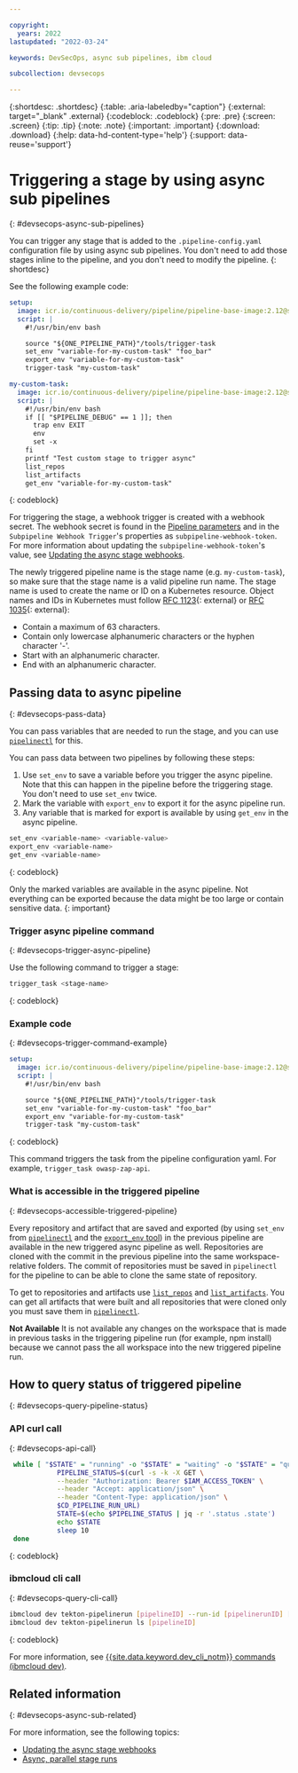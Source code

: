 ```yaml
---

copyright:
  years: 2022
lastupdated: "2022-03-24"

keywords: DevSecOps, async sub pipelines, ibm cloud

subcollection: devsecops

---
```


{:shortdesc: .shortdesc}
{:table: .aria-labeledby="caption"}
{:external: target="_blank" .external}
{:codeblock: .codeblock}
{:pre: .pre}
{:screen: .screen}
{:tip: .tip}
{:note: .note}
{:important: .important}
{:download: .download}
{:help: data-hd-content-type='help'}
{:support: data-reuse='support'}

# Triggering a stage by using async sub pipelines
{: #devsecops-async-sub-pipelines}

You can trigger any stage that is added to the  `.pipeline-config.yaml` configuration file by using async sub pipelines. You don't need to add those stages inline to the pipeline, and you don't need to modify the pipeline.
{: shortdesc}

See the following example code:

```yaml
setup:
  image: icr.io/continuous-delivery/pipeline/pipeline-base-image:2.12@sha256:ff4053b0bca784d6d105fee1d008cfb20db206011453071e86b69ca3fde706a4
  script: |
    #!/usr/bin/env bash

    source "${ONE_PIPELINE_PATH}"/tools/trigger-task
    set_env "variable-for-my-custom-task" "foo_bar"
    export_env "variable-for-my-custom-task"
    trigger-task "my-custom-task"

my-custom-task:
  image: icr.io/continuous-delivery/pipeline/pipeline-base-image:2.12@sha256:ff4053b0bca784d6d105fee1d008cfb20db206011453071e86b69ca3fde706a4
  script: |
    #!/usr/bin/env bash
    if [[ "$PIPELINE_DEBUG" == 1 ]]; then
      trap env EXIT
      env
      set -x
    fi
    printf "Test custom stage to trigger async"
    list_repos
    list_artifacts
    get_env "variable-for-my-custom-task"
```
{: codeblock}

For triggering the stage, a webhook trigger is created with a webhook secret. The webhook secret is found in the [Pipeline parameters](/docs/devsecops?topic=devsecops-cd-devsecops-pipeline-parm) and in the `Subpipeline Webhook Trigger`'s properties as `subpipeline-webhook-token`. For more information about updating the `subpipeline-webhook-token`'s value, see [Updating the async stage webhooks](/docs/devsecops?topic=devsecops-update-async-webhook).

The newly triggered pipeline name is the stage name (e.g. `my-custom-task`), so make sure that the stage name is a valid pipeline run name. The stage name is used to create the name or ID on a Kubernetes resource. Object names and IDs in Kubernetes must follow [RFC 1123](https://datatracker.ietf.org/doc/html/rfc1123){: external} or [RFC 1035](https://datatracker.ietf.org/doc/html/rfc1035){: external}:

* Contain a maximum of 63 characters.
* Contain only lowercase alphanumeric characters or the hyphen character '-'.
* Start with an alphanumeric character.
* End with an alphanumeric character.

## Passing data to async pipeline
{: #devsecops-pass-data}

You can pass variables that are needed to run the stage, and you can use [`pipelinectl`](/docs/devsecops?topic=devsecops-devsecops-pipelinectl) for this.

You can pass data between two pipelines by following these steps:
1. Use `set_env` to save a variable before you trigger the async pipeline. Note that this can happen in the pipeline before the triggering stage. You don't need to use `set_env` twice.
1. Mark the variable with `export_env` to export it for the async pipeline run.
1. Any variable that is marked for export is available by using `get_env` in the async pipeline.

```bash
set_env <variable-name> <variable-value>
export_env <variable-name>
get_env <variable-name>
```
{: codeblock}

Only the marked variables are available in the async pipeline. Not everything can be exported because the data might be too large or contain sensitive data.
{: important}

### Trigger async pipeline command
{: #devsecops-trigger-async-pipeline}

Use the following command to trigger a stage:

```bash
trigger_task <stage-name>
```
{: codeblock}

### Example code
{: #devsecops-trigger-command-example}

```yaml
setup:
  image: icr.io/continuous-delivery/pipeline/pipeline-base-image:2.12@sha256:ff4053b0bca784d6d105fee1d008cfb20db206011453071e86b69ca3fde706a4
  script: |
    #!/usr/bin/env bash

    source "${ONE_PIPELINE_PATH}"/tools/trigger-task
    set_env "variable-for-my-custom-task" "foo_bar"
    export_env "variable-for-my-custom-task"
    trigger-task "my-custom-task"
```
{: codeblock}

This command triggers the task from the pipeline configuration yaml. For example, `trigger_task owasp-zap-api`.

###  What is accessible in the triggered pipeline
{: #devsecops-accessible-triggered-pipeline}

Every repository and artifact that are saved and exported (by using `set_env` from [`pipelinectl`](/docs/devsecops?topic=devsecops-devsecops-pipelinectl) and the [`export_env` tool](/docs/devsecops?topic=devsecops-devsecops-async-stages)) in the previous pipeline are available in the new triggered async pipeline as well. Repositories are cloned with the commit in the previous pipeline into the same workspace-relative folders. The commit of repositories must be saved in `pipelinectl` for the pipeline to can be able to clone the same state of repository.

To get to repositories and artifacts use [`list_repos`](/docs/devsecops?topic=devsecops-devsecops-pipelinectl#list_repos) and [`list_artifacts`](/docs/devsecops?topic=devsecops-devsecops-pipelinectl#list_artifacts). You can get all artifacts that were built and all repositories that were cloned only you must save them in [`pipelinectl`](/docs/devsecops?topic=devsecops-devsecops-pipelinectl).

**Not Available**
It is not available any changes on the workspace that is made in previous tasks in the triggering pipeline run (for example, npm install) because we cannot pass the all workspace into the new triggered pipeline run.

## How to query status of triggered pipeline
{: #devsecops-query-pipeline-status}

### API curl call
{: #devsecops-api-call}

```sh
 while [ "$STATE" = "running" -o "$STATE" = "waiting" -o "$STATE" = "queued" -o "$STATE" = "pending" ]; do
            PIPELINE_STATUS=$(curl -s -k -X GET \
            --header "Authorization: Bearer $IAM_ACCESS_TOKEN" \
            --header "Accept: application/json" \
            --header "Content-Type: application/json" \
            $CD_PIPELINE_RUN_URL)
            STATE=$(echo $PIPELINE_STATUS | jq -r '.status .state')
            echo $STATE
            sleep 10
 done
```
{: codeblock}

### ibmcloud cli call
{: #devsecops-query-cli-call}

```bash
ibmcloud dev tekton-pipelinerun [pipelineID] --run-id [pipelinerunID] [--output JSON]
ibmcloud dev tekton-pipelinerun ls [pipelineID]
```
{: codeblock}

For more information, see [{{site.data.keyword.dev_cli_notm}} commands (ibmcloud dev)](/docs/cli?topic=cli-idt-cli#tekton-pipelinerun).

## Related information
{: #devsecops-async-sub-related}

For more information, see the following topics:
- [Updating the async stage webhooks](/docs/devsecops?topic=devsecops-update-async-webhook)
- [Async, parallel stage runs](/docs/devsecops?topic=devsecops-devsecops-async-stages)
